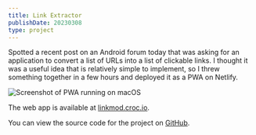 ```yaml
---
title: Link Extractor
publishDate: 20230308
type: project
---
```


Spotted a recent post on an Android forum today that was asking for an application to convert a list of URLs into a list of clickable links. I thought it was a useful idea that is relatively simple to implement, so I threw something together in a few hours and deployed it as a PWA on Netlify.

![Screenshot of PWA running on macOS](https://linkmod.croc.io/pwa-screenshot-macos.png)

The web app is available at [linkmod.croc.io](https://linkmod.croc.io/).

You can view the source code for the project on [GitHub](https://github.com/crock/linkmod/).